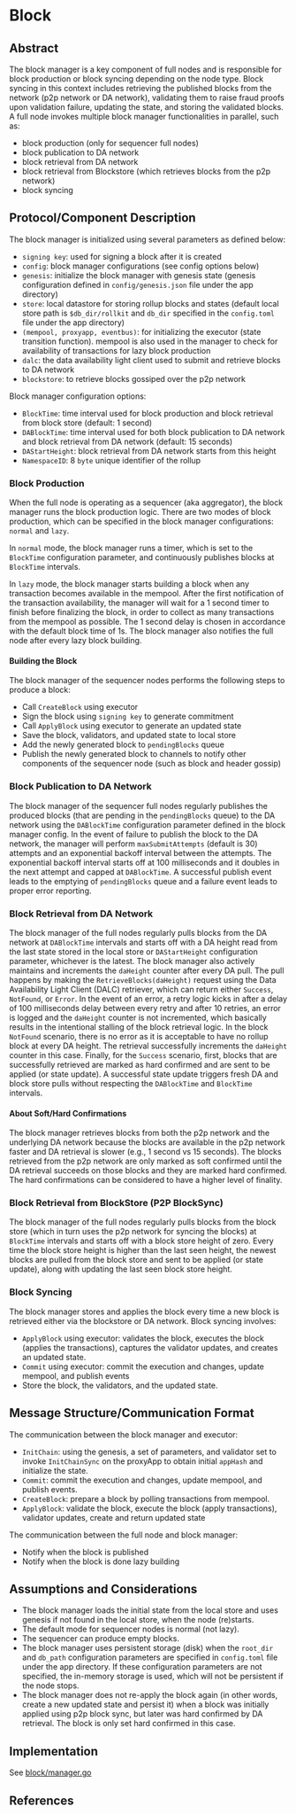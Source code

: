 # Block

## Abstract

The block manager is a key component of full nodes and is responsible for block production or block syncing depending on the node type. Block syncing in this context includes retrieving the published blocks from the network (p2p network or DA network), validating them to raise fraud proofs upon validation failure, updating the state, and storing the validated blocks. A full node invokes multiple block manager functionalities in parallel, such as:

* block production (only for sequencer full nodes)
* block publication to DA network
* block retrieval from DA network
* block retrieval from Blockstore (which retrieves blocks from the p2p network)
* block syncing

## Protocol/Component Description

The block manager is initialized using several parameters as defined below:

* `signing key`: used for signing a block after it is created
* `config`: block manager configurations (see config options below)
* `genesis`: initialize the block manager with genesis state (genesis configuration defined in `config/genesis.json` file under the app directory)
* `store`: local datastore for storing rollup blocks and states (default local store path is `$db_dir/rollkit` and `db_dir` specified in the `config.toml` file under the app directory)
* `(mempool, proxyapp, eventbus)`: for initializing the executor (state transition function). mempool is also used in the manager to check for availability of transactions for lazy block production
* `dalc`: the data availability light client used to submit and retrieve blocks to DA network  
* `blockstore`: to retrieve blocks gossiped over the p2p network

Block manager configuration options:

* `BlockTime`: time interval used for block production and block retrieval from block store (default: 1 second)
* `DABlockTime`: time interval used for both block publication to DA network and block retrieval from DA network (default: 15 seconds)
* `DAStartHeight`: block retrieval from DA network starts from this height
* `NamespaceID`: 8 `byte` unique identifier of the rollup

### Block Production

When the full node is operating as a sequencer (aka aggregator), the block manager runs the block production logic. There are two modes of block production, which can be specified in the block manager configurations: `normal` and `lazy`.

In `normal` mode, the block manager runs a timer, which is set to the `BlockTime` configuration parameter, and continuously publishes blocks at `BlockTime` intervals.

In `lazy` mode, the block manager starts building a block when any transaction becomes available in the mempool. After the first notification of the transaction availability, the manager will wait for a 1 second timer to finish before finalizing the block, in order to collect as many transactions from the mempool as possible. The 1 second delay is chosen in accordance with the default block time of 1s. The block manager also notifies the full node after every lazy block building.

#### Building the Block

The block manager of the sequencer nodes performs the following steps to produce a block:

* Call `CreateBlock` using executor
* Sign the block using `signing key` to generate commitment
* Call `ApplyBlock` using executor to generate an updated state
* Save the block, validators, and updated state to local store
* Add the newly generated block to `pendingBlocks` queue
* Publish the newly generated block to channels to notify other components of the sequencer node (such as block and header gossip)

### Block Publication to DA Network

The block manager of the sequencer full nodes regularly publishes the produced blocks (that are pending in the `pendingBlocks` queue) to the DA network using the `DABlockTime` configuration parameter defined in the block manager config. In the event of failure to publish the block to the DA network, the manager will perform `maxSubmitAttempts` (default is 30) attempts and an exponential backoff interval between the attempts. The exponential backoff interval starts off at 100 milliseconds and it doubles in the next attempt and capped at `DABlockTime`. A successful publish event leads to the emptying of `pendingBlocks` queue and a failure event leads to proper error reporting.

### Block Retrieval from DA Network

The block manager of the full nodes regularly pulls blocks from the DA network at `DABlockTime` intervals and starts off with a DA height read from the last state stored in the local store or `DAStartHeight` configuration parameter, whichever is the latest. The block manager also actively maintains and increments the `daHeight` counter after every DA pull. The pull happens by making the `RetrieveBlocks(daHeight)` request using the Data Availability Light Client (DALC) retriever, which can return either `Success`, `NotFound`, or `Error`. In the event of an error, a retry logic kicks in after a delay of 100 milliseconds delay between every retry and after 10 retries, an error is logged and the `daHeight` counter is not incremented, which basically results in the intentional stalling of the block retrieval logic. In the block `NotFound` scenario, there is no error as it is acceptable to have no rollup block at every DA height. The retrieval successfully increments the `daHeight` counter in this case. Finally, for the `Success` scenario, first, blocks that are successfully retrieved are marked as hard confirmed and are sent to be applied (or state update). A successful state update triggers fresh DA and block store pulls without respecting the `DABlockTime` and `BlockTime` intervals.

#### About Soft/Hard Confirmations

The block manager retrieves blocks from both the p2p network and the underlying DA network because the blocks are available in the p2p network faster and DA retrieval is slower (e.g., 1 second vs 15 seconds). The blocks retrieved from the p2p network are only marked as soft confirmed until the DA retrieval succeeds on those blocks and they are marked hard confirmed. The hard confirmations can be considered to have a higher level of finality.

### Block Retrieval from BlockStore (P2P BlockSync)

The block manager of the full nodes regularly pulls blocks from the block store (which in turn uses the p2p network for syncing the blocks) at `BlockTime` intervals and starts off with a block store height of zero. Every time the block store height is higher than the last seen height, the newest blocks are pulled from the block store and sent to be applied (or state update), along with updating the last seen block store height.

### Block Syncing

The block manager stores and applies the block every time a new block is retrieved either via the blockstore or DA network. Block syncing involves:

* `ApplyBlock` using executor: validates the block, executes the block (applies the transactions), captures the validator updates, and creates an updated state.
* `Commit` using executor: commit the execution and changes, update mempool, and publish events
* Store the block, the validators, and the updated state.

## Message Structure/Communication Format

The communication between the block manager and executor:

* `InitChain`: using the genesis, a set of parameters, and validator set to invoke `InitChainSync` on the proxyApp to obtain initial `appHash` and initialize the state.
* `Commit`: commit the execution and changes, update mempool, and publish events.
* `CreateBlock`: prepare a block by polling transactions from mempool.
* `ApplyBlock`: validate the block, execute the block (apply transactions), validator updates, create and return updated state

The communication between the full node and block manager:

* Notify when the block is published
* Notify when the block is done lazy building

## Assumptions and Considerations

* The block manager loads the initial state from the local store and uses genesis if not found in the local store, when the node (re)starts.
* The default mode for sequencer nodes is normal (not lazy).
* The sequencer can produce empty blocks.
* The block manager uses persistent storage (disk) when the `root_dir` and `db_path` configuration parameters are specified in `config.toml` file under the app directory. If these configuration parameters are not specified, the in-memory storage is used, which will not be persistent if the node stops.
* The block manager does not re-apply the block again (in other words, create a new updated state and persist it) when a block was initially applied using p2p block sync, but later was hard confirmed by DA retrieval. The block is only set hard confirmed in this case.

## Implementation

See [block/manager.go](https://github.com/rollkit/rollkit/blob/main/block/manager.go)

## References
